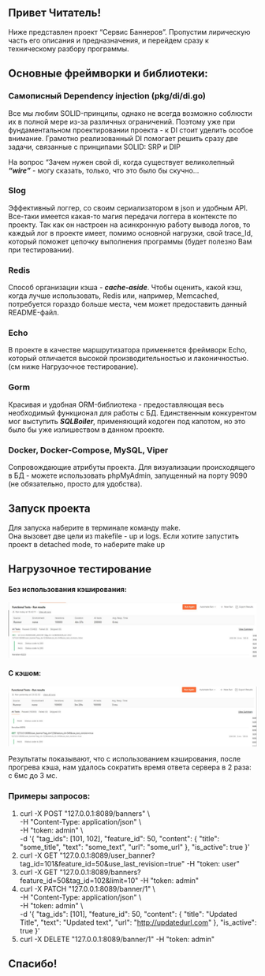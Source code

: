 ## Привет Читатель!   
Ниже представлен проект “Сервис Баннеров”. Пропустим лирическую часть его описания и предназначения, и перейдем сразу к техническому разбору программы.

## Основные фреймворки и библиотеки:

### Самописный Dependency injection (pkg/di/di.go) 
Все мы любим SOLID-принципы, однако не всегда возможно соблюсти их в полной мере из-за различных ограничений. Поэтому уже при фундаментальном проектировании проекта - к DI стоит уделить особое внимание. Грамотно реализованный DI помогает решить сразу две задачи, связанные с принципами SOLID: SRP и DIP

На вопрос “Зачем нужен свой di, когда существует великолепный ***“wire”*** - могу сказать, только, что это было бы скучно…

### Slog
Эффективный логгер, со своим сериализатором в json и удобным API. Все-таки имеется какая-то магия передачи логгера в контексте по проекту. Так как он настроен на асинхронную работу вывода логов, то каждый лог в проекте имеет, помимо основной нагрузки, свой trace_Id, который поможет цепочку выполнения программы (будет полезно Вам при тестировании).

### Redis
Способ организации кэша - ***cache-aside***. Чтобы оценить, какой кэш, когда лучше использовать, Redis или, например, Memcached, потребуется гораздо больше места, чем может предоставить данный README-файл.

### Echo
В проекте в качестве маршрутизатора применяется фреймворк Echo, который отличается высокой производительностью и лаконичностью. (см ниже Нагрузочное тестирование).

### Gorm
Красивая и удобная ORM-библиотека - предоставляющая весь необходимый функционал для работы с БД. Единственным конкурентом мог выступить ***SQLBoiler***, применяющий кодоген под капотом, но это было бы уже излишеством в данном проекте.

### Docker, Docker-Compose, MySQL, Viper 
Сопровождающие атрибуты проекта. Для визуализации происходящего в БД - можете использовать phpMyAdmin, запущенный на порту 9090 (не обязательно, просто для удобства). 



## Запуск проекта
Для запуска наберите в терминале команду make.   
Она вызовет две цели из makefile - up и logs. Если хотите запустить проект в detached mode, то наберите make up 

## Нагрузочное тестирование

#### Без использования кэширования:
![](images/withOutCache.png)

#### С кэшом:
![](images/withcache.png)

Результаты показывают, что с использованием кэширования, после прогрева кэша, нам удалось сократить время ответа сервера в 2 раза: с 6мс до 3 мс.


### Примеры запросов:
1. curl -X POST "127.0.0.1:8089/banners" \\   
   -H "Content-Type: application/json" \\   
   -H "token: admin" \\   
   -d '{
   "tag_ids": [101, 102],
   "feature_id": 50,
   "content": {
   "title": "some_title",
   "text": "some_text",
   "url": "some_url"
   },
   "is_active": true
   }'
2. curl -X GET "127.0.0.1:8089/user_banner?tag_id=101&feature_id=50&use_last_revision=true"  -H "token: user"
3. curl -X GET "127.0.0.1:8089/banners?feature_id=50&tag_id=102&limit=10" -H "token: admin"
4. curl -X PATCH "127.0.0.1:8089/banner/1" \\  
   -H "Content-Type: application/json" \\  
   -H "token: admin" \\   
   -d '{
   "tag_ids": [101],
   "feature_id": 50,
   "content": {
   "title": "Updated Title",
   "text": "Updated text",
   "url": "http://updatedurl.com"
   },
   "is_active": true
   }'
5. curl -X DELETE "127.0.0.1:8089/banner/1"  -H "token: admin"

## Спасибо!